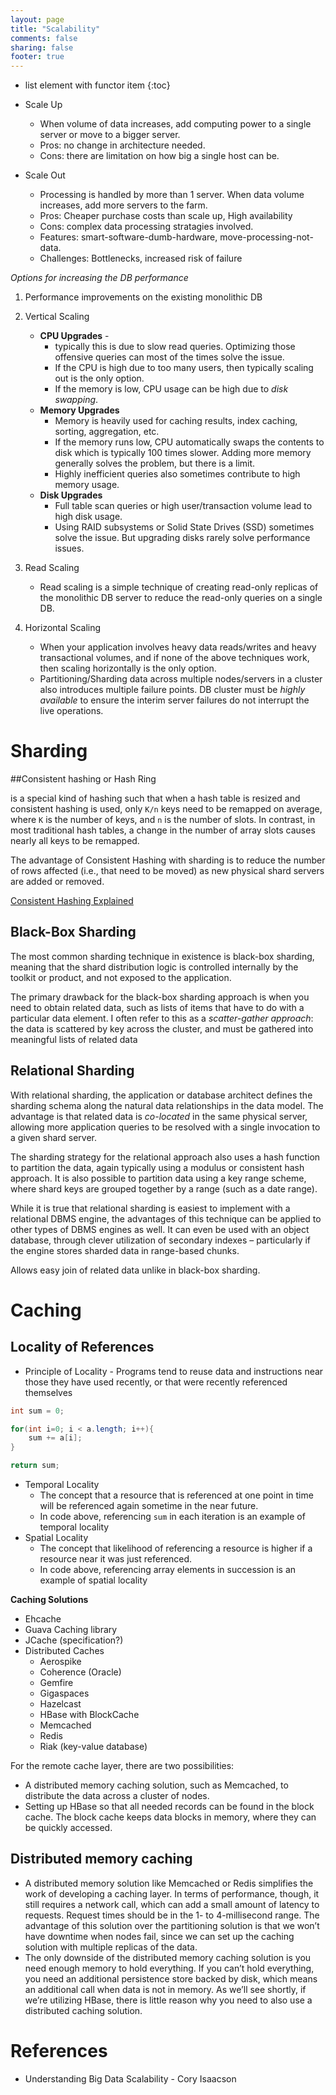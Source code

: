 ```yaml
---
layout: page
title: "Scalability"
comments: false
sharing: false
footer: true
---
```


* list element with functor item
{:toc}


* Scale Up
  * When volume of data increases, add computing power to a single server or move to a bigger server.
  * Pros: no change in architecture needed.
  * Cons: there are limitation on how big a single host can be.
* Scale Out
  * Processing is handled by more than 1 server. When data volume increases, add more servers to the farm.
  * Pros: Cheaper purchase costs than scale up, High availability
  * Cons: complex data processing stratagies involved.
  * Features: smart-software-dumb-hardware, move-processing-not-data.
  * Challenges: Bottlenecks, increased risk of failure

*Options for increasing the DB performance*
	
1. Performance improvements on the existing monolithic DB
2. Vertical Scaling

	* **CPU Upgrades** - 
		* typically this is due to slow read queries. Optimizing those offensive queries can most of the times solve the issue. 
		* If the CPU is high due to too many users, then typically scaling out is the only option.
		* If the memory is low, CPU usage can be high due to *disk swapping*.
	* **Memory Upgrades**
		* Memory is heavily used for caching results, index caching, sorting, aggregation, etc.
		* If the memory runs low, CPU automatically swaps the contents to disk which is typically 100 times slower. Adding more memory generally solves the problem, but there is a limit.
		* Highly inefficient queries also sometimes contribute to high memory usage.
	* **Disk Upgrades**
		* Full table scan queries or high user/transaction volume lead to high disk usage.
		* Using RAID subsystems or Solid State Drives (SSD) sometimes solve the issue. But upgrading disks rarely solve performance issues.

3. Read Scaling

	* Read scaling is a simple technique of creating read-only replicas of the monolithic DB server to reduce the read-only queries on a single DB.

4. Horizontal Scaling

	* When your application involves heavy data reads/writes and heavy transactional volumes, and if none of the above techniques work, then scaling horizontally is the only option.
	* Partitioning/Sharding data across multiple nodes/servers in a cluster also introduces multiple failure points. DB cluster must be *highly available* to ensure the interim server failures do not interrupt the live operations.

# Sharding

##Consistent hashing or Hash Ring

is a special kind of hashing such that when a hash table is resized and consistent hashing is used, only `K/n` keys need to be remapped on average, where `K` is the number of keys, and `n` is the number of slots. In contrast, in most traditional hash tables, a change in the number of array slots causes nearly all keys to be remapped.

The advantage of Consistent Hashing with sharding is to reduce the number of rows affected (i.e., that need to be moved) as new physical shard servers are added or removed.

[Consistent Hashing Explained](http://michaelnielsen.org/blog/consistent-hashing/)

## Black-Box Sharding

The most common sharding technique in existence is black-box sharding, meaning that the shard distribution logic is controlled internally by the toolkit or product, and not exposed to the application.

The primary drawback for the black-box sharding approach is when you need to obtain related data, such as lists of items that have to do with a particular data element. I often refer to this as a *scatter-gather approach*: the data is scattered by key across the cluster, and must be gathered into meaningful lists of related data

## Relational Sharding

With relational sharding, the application or database architect defines the sharding schema along the natural data relationships in the data model. The advantage is that related data is *co-located* in the same physical server, allowing more application queries to be resolved with a single invocation to a given shard server.

The sharding strategy for the relational approach also uses a hash function to partition the data, again typically using a modulus or consistent hash approach. It is also possible to partition data using a key range scheme, where shard keys are grouped together by a range (such as a date range).

While it is true that relational sharding is easiest to implement with a relational DBMS engine, the advantages of this technique can be applied to other types of DBMS engines as well. It can even be used with an object database, through clever utilization of secondary indexes – particularly if the engine stores sharded data in range-based chunks.

Allows easy join of related data unlike in black-box sharding.

# Caching

## Locality of References

* Principle of Locality - Programs tend to reuse data and instructions near those they have used recently, or that were recently referenced themselves

```java Locality Example
int sum = 0;

for(int i=0; i < a.length; i++){
	sum += a[i];
}

return sum;
```

* Temporal Locality 
	* The concept that a resource that is referenced at one point in time will be  referenced again sometime in the near future.
	* In code above, referencing `sum` in each iteration is an example of temporal locality
* Spatial Locality 
	* The concept that likelihood of referencing a resource is higher if a resource near it was just referenced.
	* In code above, referencing array elements in succession is an example of spatial locality



**Caching Solutions**

* Ehcache
* Guava Caching library
* JCache (specification?)
* Distributed Caches
	* Aerospike
	* Coherence (Oracle)
	* Gemfire
	* Gigaspaces
	* Hazelcast
	* HBase with BlockCache
	* Memcached
	* Redis
	* Riak (key-value database)


For the remote cache layer, there are two possibilities:

* A distributed memory caching solution, such as Memcached, to distribute the data across a cluster of nodes.
* Setting up HBase so that all needed records can be found in the block cache. The block cache keeps data blocks in memory, where they can be quickly accessed.

## Distributed memory caching

* A distributed memory solution like Memcached or Redis simplifies the work of developing a caching layer. In terms of performance, though, it still requires a network call, which can add a small amount of latency to requests. Request times should be in the 1- to 4-millisecond range. The advantage of this solution over the partitioning solution is that we won’t have downtime when nodes fail, since we can set up the caching solution with multiple replicas of the data. 
* The only downside of the distributed memory caching solution is you need enough memory to hold everything. If you can’t hold everything, you need an additional persistence store backed by disk, which means an additional call when data is not in memory. As we’ll see shortly, if we’re utilizing HBase, there is little reason why you need to also use a distributed caching solution.

# References

* Understanding Big Data Scalability - Cory Isaacson
